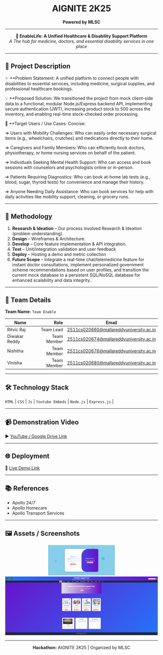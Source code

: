 <!-- AIGNITE Banner (centered) -->
<div align="center">
  <h1> AIGNITE 2K25</h1>
  <p><strong>Powered by MLSC</strong></p>
</div>

---

<p align="center">
  <strong>🚀 EnableLife: A Unified Healthcare & Disability Support Platform</strong><br/>
  <em>A The hub for medicine, doctors, and essential disability services in one place</em>
</p>

---

## 📖 Project Description
✨ **Problem Statement: A unified platform to connect people with disabilities to essential services, including medicine, surgical supplies, and professional healthcare bookings.

💡 **Proposed Solution: We transitioned the project from mock client-side data to a functional, modular Node.js/Express backend API, implementing secure authentication (JWT), increasing product stock to 500 across the inventory, and enabling real-time stock-checked order processing.

🎯 **Target Users / Use Cases: Concise: 

=> Users with Mobility Challenges: Who can easily order necessary surgical items (e.g., wheelchairs, crutches) and medications directly to their home.

=> Caregivers and Family Members: Who can efficiently book doctors, physiotherapy, or home nursing services on behalf of the patient.

=> Individuals Seeking Mental Health Support: Who can access and book sessions with counselors and psychologists online or in-person.

=> Patients Requiring Diagnostics: Who can book at-home lab tests (e.g., blood, sugar, thyroid tests) for convenience and manage their history.

=> Anyone Needing Daily Assistance: Who can book services for help with daily activities like mobility support, cleaning, or grocery runs.

---

## 🔬 Methodology
1. **Research & Ideation** –  Our process involved Research & Ideation (problem understanding).  
2. **Design** – Wireframes & Architecture.  
3. **Develop** – Core feature implementation & API integration.  
4. **Test** – Unit/integration validation and user feedback  
5. **Deploy** – Hosting a demo and metric collection
6. **Future Scope** – Integrate a real-time chat/telemedicine feature for instant doctor consultations, implement personalized government scheme recommendations based on user profiles, and transition the current mock database to a persistent SQL/NoSQL database for enhanced scalability and data integrity..

---

## 👥 Team Details
**Team Name:** `Team Enable`

| Name | Role | Email |
|---|---:|---|
| Ritvic Raj | Team Lead | 2511cs020660@mallareddyuniversity.ac.in |
| Diwakar Reddy | Team Member| 2511cs020674@mallareddyuniversity.ac.in |
| Nishitha | Team Member | 2511cs020676@mallareddyuniversity.ac.in |
| Vinisha | Team Member | 2511cs020680@mallareddyuniversity.ac.in |

---

## 🛠️ Technology Stack
`HTML` | `CSS` | `Js` | `Youtube Embeds` | `Node.js` | `Express.js` |

---

## 📹 Demonstration Video
▶️ [YouTube / Google Drive Link](#)

---

## 🌐 Deployment
🔗 [Live Demo Link](#)

---

## 📚 References
- Apollo 24/7  
- Apollo Homecare  
- Apollo Transport Services

---

## 🖼️ Assets / Screenshots
<p align="center">
  <img src="assets/project_logo.png" alt="Application Screenshot" width="220" /><br/>
  <img src="assets/screenshot1.png" alt="Application Screenshot" width="600" />
</p>

---

<p align="center">
  <b>Hackathon:</b> AIGNITE 2K25 | Organized by MLSC<br/>
</p>
